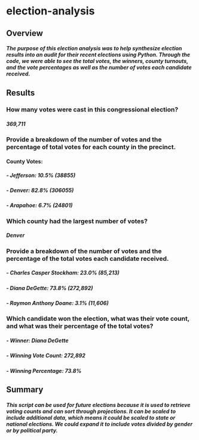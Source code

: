 # election-analysis
## Overview
##### The purpose of this election analysis was to help synthesize election results into an audit for their recent elections using Python. Through the code, we were able to see the total votes, the winners, county turnouts, and the vote percentages as well as the number of votes each candidate received. 
## Results
### How many votes were cast in this congressional election? 
##### 369,711
### Provide a breakdown of the number of votes and the percentage of total votes for each county in the precinct. 
#### County Votes:
##### - Jefferson: 10.5% (38855)
##### - Denver: 82.8% (306055)
##### - Arapahoe: 6.7% (24801)
### Which county had the largest number of votes? 
##### Denver 
### Provide a breakdown of the number of votes and the percentage of the total votes each candidate received. 
##### - Charles Casper Stockham: 23.0% (85,213)
##### - Diana DeGette: 73.8% (272,892)
##### - Raymon Anthony Doane: 3.1% (11,606)

### Which candidate won the election, what was their vote count, and what was their percentage of the total votes? 
##### - Winner: Diana DeGette
##### - Winning Vote Count: 272,892
##### - Winning Percentage: 73.8%

## Summary 
##### This script can be used for future elections because it is used to retrieve voting counts and can sort through projections. It can be scaled to include additional data, which means it could be scaled to state or national elections. We could expand it to include votes divided by gender or by political party. 
